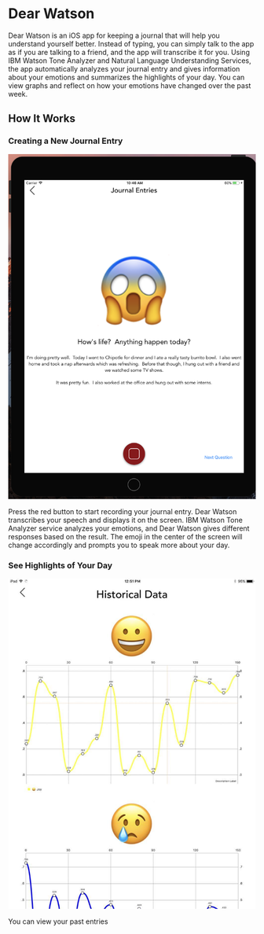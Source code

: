 # Dear Watson

Dear Watson is an iOS app for keeping a journal that will help you understand yourself better. Instead of typing, you can simply talk to the app as if you are talking to a friend, and the app will transcribe it for you. Using IBM Watson Tone Analyzer and Natural Language Understanding Services, the app automatically analyzes your journal entry and gives information about your emotions and summarizes the highlights of your day. You can view graphs and reflect on how your emotions have changed over the past week.

## How It Works 

### Creating a New Journal Entry 
![](readme_images/speech.png)

Press the red button to start recording your journal entry. Dear Watson transcribes your speech and displays it on the screen. IBM Watson Tone Analyzer service analyzes your emotions, and Dear Watson gives different responses based on the result. The emoji in the center of the screen will change accordingly and prompts you to speak more about your day. 

### See Highlights of Your Day 
![](readme_images/highlights.jpg)

You can view your past entries 
